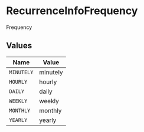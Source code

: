 # RecurrenceInfoFrequency

Frequency


## Values

| Name       | Value      |
| ---------- | ---------- |
| `MINUTELY` | minutely   |
| `HOURLY`   | hourly     |
| `DAILY`    | daily      |
| `WEEKLY`   | weekly     |
| `MONTHLY`  | monthly    |
| `YEARLY`   | yearly     |